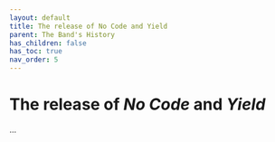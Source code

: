 ```yaml
---
layout: default
title: The release of No Code and Yield
parent: The Band's History
has_children: false
has_toc: true
nav_order: 5
---
```


# The release of *No Code* and *Yield*

...

